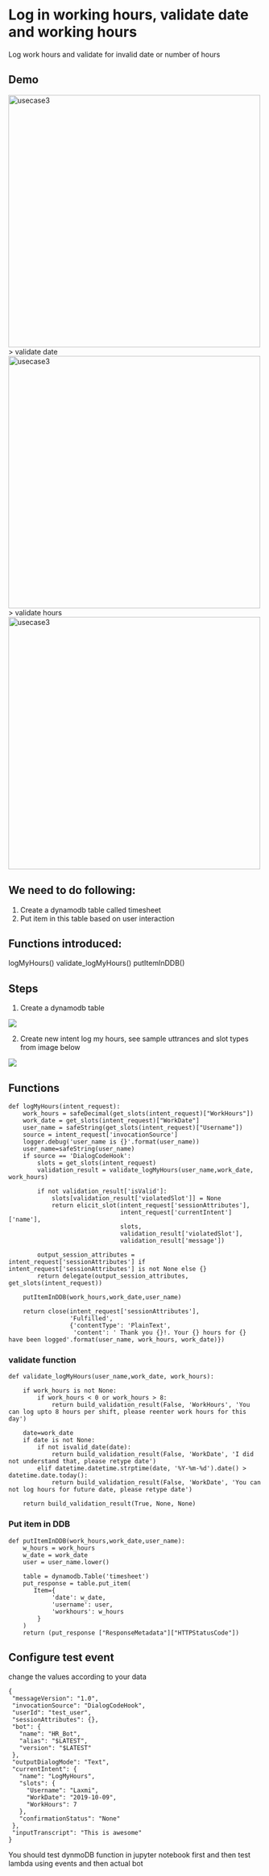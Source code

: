 # Log in working hours, validate date and working hours
Log work hours and validate for invalid date or number of hours

## Demo
<img src="images/usecase3/usecase3.png" alt="usecase3" width="500">
> validate date
<img src="images/usecase3/usecase3dateval.png" alt="usecase3" width="500">
> validate hours
<img src="images/usecase3/usercase3hoursval.png" alt="usecase3" width="500">

## We need to do following:
1.	Create a dynamodb table called timesheet
2.	Put item in this table based on user interaction

## Functions introduced:
logMyHours()
validate_logMyHours()
putItemInDDB()

## Steps
1. Create a dynamodb table
<img src="images/usecase3/1.png">

2. Create new intent log my hours, see sample uttrances and slot types from image below
<img src="images/usecase3/2.png">

## Functions
```
def logMyHours(intent_request):
    work_hours = safeDecimal(get_slots(intent_request)["WorkHours"])
    work_date = get_slots(intent_request)["WorkDate"]
    user_name = safeString(get_slots(intent_request)["Username"])
    source = intent_request['invocationSource']
    logger.debug('user_name is {}'.format(user_name))
    user_name=safeString(user_name)
    if source == 'DialogCodeHook':
        slots = get_slots(intent_request)
        validation_result = validate_logMyHours(user_name,work_date, work_hours)
        
        if not validation_result['isValid']:
            slots[validation_result['violatedSlot']] = None
            return elicit_slot(intent_request['sessionAttributes'],
                               intent_request['currentIntent']['name'],
                               slots,
                               validation_result['violatedSlot'],
                               validation_result['message'])
        
        output_session_attributes = intent_request['sessionAttributes'] if intent_request['sessionAttributes'] is not None else {}
        return delegate(output_session_attributes, get_slots(intent_request))                   

    putItemInDDB(work_hours,work_date,user_name)
    
    return close(intent_request['sessionAttributes'],
                 'Fulfilled',
                 {'contentType': 'PlainText',
                  'content': ' Thank you {}!. Your {} hours for {} have been logged'.format(user_name, work_hours, work_date)})
```
### validate function
```
def validate_logMyHours(user_name,work_date, work_hours):
    
    if work_hours is not None:
        if work_hours < 0 or work_hours > 8:
            return build_validation_result(False, 'WorkHours', 'You can log upto 8 hours per shift, please reenter work hours for this day')
    
    date=work_date  
    if date is not None:
        if not isvalid_date(date):
            return build_validation_result(False, 'WorkDate', 'I did not understand that, please retype date')
        elif datetime.datetime.strptime(date, '%Y-%m-%d').date() > datetime.date.today():
            return build_validation_result(False, 'WorkDate', 'You can not log hours for future date, please retype date')

    return build_validation_result(True, None, None)
```

### Put item in DDB

```
def putItemInDDB(work_hours,work_date,user_name):
    w_hours = work_hours
    w_date = work_date
    user = user_name.lower()
    
    table = dynamodb.Table('timesheet')
    put_response = table.put_item(
       Item={
            'date': w_date,
            'username': user,
            'workhours': w_hours
        }
    )
    return (put_response ["ResponseMetadata"]["HTTPStatusCode"])
```

 ## Configure test event
 change the values according to your data
 ```
 {
  "messageVersion": "1.0",
  "invocationSource": "DialogCodeHook",
  "userId": "test_user",
  "sessionAttributes": {},
  "bot": {
    "name": "HR_Bot",
    "alias": "$LATEST",
    "version": "$LATEST"
  },
  "outputDialogMode": "Text",
  "currentIntent": {
    "name": "LogMyHours",
    "slots": {
      "Username": "Laxmi",
      "WorkDate": "2019-10-09",
      "WorkHours": 7
    },
    "confirmationStatus": "None"
  },
  "inputTranscript": "This is awesome"
}
 ```

 You should test dynmoDB function in jupyter notebook first and then test lambda using events and then actual bot

